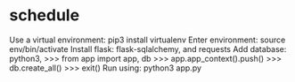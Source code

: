 # schedule

Use a virtual environment: pip3 install virtualenv
Enter environment: source env/bin/activate
Install flask: flask-sqlalchemy, and requests
Add database: python3, >>> from app import app, db >>> app.app_context().push() >>> db.create_all() >>> exit()
Run using: python3 app.py